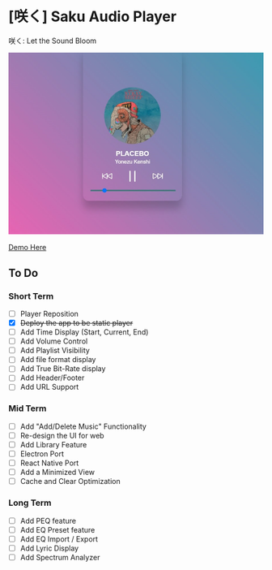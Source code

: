 # [咲く] Saku Audio Player
咲く: Let the Sound Bloom

![咲く](./misc/sample1.jpg)

[Demo Here](https://seungkilee-cs.github.io/saku-audio-player/)

## To Do
### Short Term
- [ ] Player Reposition
- [x] ~~Deploy the app to be static player~~
- [ ] Add Time Display (Start, Current, End)
- [ ] Add Volume Control
- [ ] Add Playlist Visibility
- [ ] Add file format display
- [ ] Add True Bit-Rate display
- [ ] Add Header/Footer
- [ ] Add URL Support

### Mid Term
- [ ] Add "Add/Delete Music" Functionality
- [ ] Re-design the UI for web
- [ ] Add Library Feature
- [ ] Electron Port
- [ ] React Native Port
- [ ] Add a Minimized View
- [ ] Cache and Clear Optimization

### Long Term
- [ ] Add PEQ feature
- [ ] Add EQ Preset feature
- [ ] Add EQ Import / Export
- [ ] Add Lyric Display
- [ ] Add Spectrum Analyzer